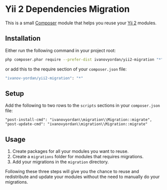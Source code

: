 # Yii 2 Dependencies Migration #

This is a small [Composer](https://getcomposer.org/) module that helps you reuse your [Yii 2](http://www.yiiframework.com/) modules.

## Installation ##

Either run the following command in your project root:

```sh
php composer.phar require --prefer-dist ivanovyordan/yii2-migration "*"
```
or add this to the require section of your `composer.json` file:

```sh
"ivanov-yordan/yii2-migration": "*"
```

## Setup ##

Add the following to two rows to the `scripts` sections in your `composer.json` file:

```
"post-install-cmd": "ivanovyordan\\migration\\Migration::migrate",
"post-update-cmd": "ivanovyordan\\migration\\Migration::migrate"
```

## Usage ##

1. Create packages for all your modules you want to reuse.
2. Create a `migrations` folder for modules that requires migrations.
3. Add your migrations in the `migration` directory.

Following these three steps will give you the chance to reuse and redistribute and update your modules without the need to manually do your migrations.
